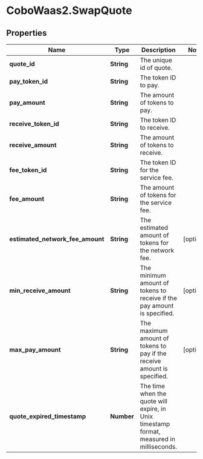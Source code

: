 # CoboWaas2.SwapQuote

## Properties

Name | Type | Description | Notes
------------ | ------------- | ------------- | -------------
**quote_id** | **String** | The unique id of quote. | 
**pay_token_id** | **String** | The token ID to pay. | 
**pay_amount** | **String** | The amount of tokens to pay. | 
**receive_token_id** | **String** | The token ID to receive. | 
**receive_amount** | **String** | The amount of tokens to receive. | 
**fee_token_id** | **String** | The token ID for the service fee. | 
**fee_amount** | **String** | The amount of tokens for the service fee. | 
**estimated_network_fee_amount** | **String** | The estimated amount of tokens for the network fee. | [optional] 
**min_receive_amount** | **String** | The minimum amount of tokens to receive if the pay amount is specified. | [optional] 
**max_pay_amount** | **String** | The maximum amount of tokens to pay if the receive amount is specified. | [optional] 
**quote_expired_timestamp** | **Number** | The time when the quote will expire, in Unix timestamp format, measured in milliseconds. | 


